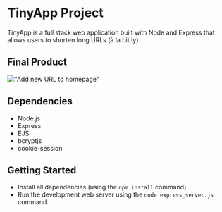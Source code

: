 # TinyApp Project

TinyApp is a full stack web application built with Node and Express that allows users to shorten long URLs (à la bit.ly).

## Final Product

!["Add new URL to homepage"](#https://github.com/tamaratell/tinyapp/blob/master/post_url_tinyapp.png)

## Dependencies

- Node.js
- Express
- EJS
- bcryptjs
- cookie-session

## Getting Started

- Install all dependencies (using the `npm install` command).
- Run the development web server using the `node express_server.js` command.
